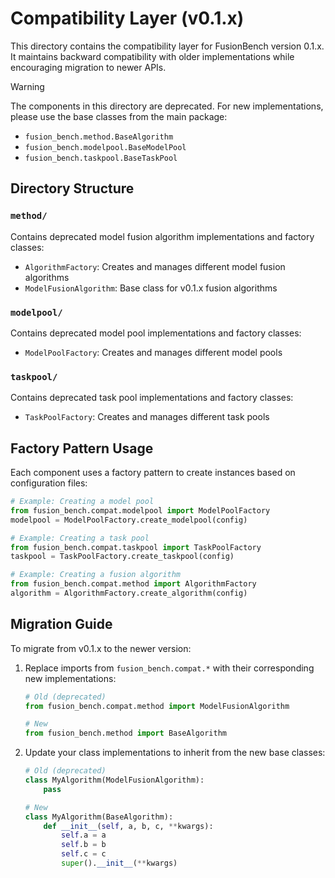# Compatibility Layer (v0.1.x)

This directory contains the compatibility layer for FusionBench version 0.1.x. It maintains backward compatibility with older implementations while encouraging migration to newer APIs.

> [!WARNING]  
> The components in this directory are deprecated. For new implementations, please use the base classes from the main package:
> - `fusion_bench.method.BaseAlgorithm`
> - `fusion_bench.modelpool.BaseModelPool`
> - `fusion_bench.taskpool.BaseTaskPool`

## Directory Structure

### `method/`
Contains deprecated model fusion algorithm implementations and factory classes:
- `AlgorithmFactory`: Creates and manages different model fusion algorithms
- `ModelFusionAlgorithm`: Base class for v0.1.x fusion algorithms

### `modelpool/`
Contains deprecated model pool implementations and factory classes:
- `ModelPoolFactory`: Creates and manages different model pools

### `taskpool/`
Contains deprecated task pool implementations and factory classes:
- `TaskPoolFactory`: Creates and manages different task pools

## Factory Pattern Usage

Each component uses a factory pattern to create instances based on configuration files:

```python
# Example: Creating a model pool
from fusion_bench.compat.modelpool import ModelPoolFactory
modelpool = ModelPoolFactory.create_modelpool(config)

# Example: Creating a task pool
from fusion_bench.compat.taskpool import TaskPoolFactory
taskpool = TaskPoolFactory.create_taskpool(config)

# Example: Creating a fusion algorithm
from fusion_bench.compat.method import AlgorithmFactory
algorithm = AlgorithmFactory.create_algorithm(config)
```

## Migration Guide

To migrate from v0.1.x to the newer version:

1. Replace imports from `fusion_bench.compat.*` with their corresponding new implementations:
   ```python
   # Old (deprecated)
   from fusion_bench.compat.method import ModelFusionAlgorithm

   # New
   from fusion_bench.method import BaseAlgorithm
   ```

2. Update your class implementations to inherit from the new base classes:
   ```python
   # Old (deprecated)
   class MyAlgorithm(ModelFusionAlgorithm):
       pass

   # New
   class MyAlgorithm(BaseAlgorithm):
       def __init__(self, a, b, c, **kwargs):
           self.a = a
           self.b = b
           self.c = c
           super().__init__(**kwargs)
   ```
